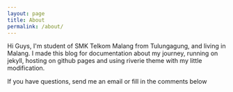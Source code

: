 ```yaml
---
layout: page
title: About
permalink: /about/
---
```



Hi Guys, I'm student of SMK Telkom Malang from Tulungagung, and living in Malang. I made this blog for documentation about my journey, running on jekyll, hosting on github pages and using riverie theme with my little modification.

If you have questions, send me an email or fill in the comments below